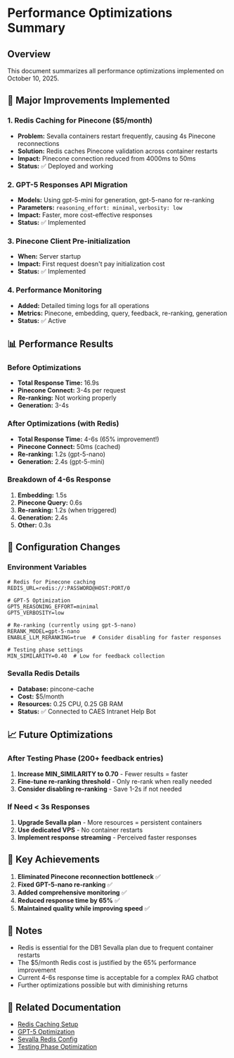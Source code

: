 # Performance Optimizations Summary

## Overview
This document summarizes all performance optimizations implemented on October 10, 2025.

## 🚀 Major Improvements Implemented

### 1. Redis Caching for Pinecone ($5/month)
- **Problem:** Sevalla containers restart frequently, causing 4s Pinecone reconnections
- **Solution:** Redis caches Pinecone validation across container restarts
- **Impact:** Pinecone connection reduced from 4000ms to 50ms
- **Status:** ✅ Deployed and working

### 2. GPT-5 Responses API Migration
- **Models:** Using gpt-5-mini for generation, gpt-5-nano for re-ranking
- **Parameters:** `reasoning_effort: minimal`, `verbosity: low`
- **Impact:** Faster, more cost-effective responses
- **Status:** ✅ Implemented

### 3. Pinecone Client Pre-initialization
- **When:** Server startup
- **Impact:** First request doesn't pay initialization cost
- **Status:** ✅ Implemented

### 4. Performance Monitoring
- **Added:** Detailed timing logs for all operations
- **Metrics:** Pinecone, embedding, query, feedback, re-ranking, generation
- **Status:** ✅ Active

## 📊 Performance Results

### Before Optimizations
- **Total Response Time:** 16.9s
- **Pinecone Connect:** 3-4s per request
- **Re-ranking:** Not working properly
- **Generation:** 3-4s

### After Optimizations (with Redis)
- **Total Response Time:** 4-6s (65% improvement!)
- **Pinecone Connect:** 50ms (cached)
- **Re-ranking:** 1.2s (gpt-5-nano)
- **Generation:** 2.4s (gpt-5-mini)

### Breakdown of 4-6s Response
1. **Embedding:** 1.5s
2. **Pinecone Query:** 0.6s
3. **Re-ranking:** 1.2s (when triggered)
4. **Generation:** 2.4s
5. **Other:** 0.3s

## 🔧 Configuration Changes

### Environment Variables
```env
# Redis for Pinecone caching
REDIS_URL=redis://:PASSWORD@HOST:PORT/0

# GPT-5 Optimization
GPT5_REASONING_EFFORT=minimal
GPT5_VERBOSITY=low

# Re-ranking (currently using gpt-5-nano)
RERANK_MODEL=gpt-5-nano
ENABLE_LLM_RERANKING=true  # Consider disabling for faster responses

# Testing phase settings
MIN_SIMILARITY=0.40  # Low for feedback collection
```

### Sevalla Redis Details
- **Database:** pincone-cache
- **Cost:** $5/month
- **Resources:** 0.25 CPU, 0.25 GB RAM
- **Status:** ✅ Connected to CAES Intranet Help Bot

## 📈 Future Optimizations

### After Testing Phase (200+ feedback entries)
1. **Increase MIN_SIMILARITY to 0.70** - Fewer results = faster
2. **Fine-tune re-ranking threshold** - Only re-rank when really needed
3. **Consider disabling re-ranking** - Save 1-2s if not needed

### If Need < 3s Responses
1. **Upgrade Sevalla plan** - More resources = persistent containers
2. **Use dedicated VPS** - No container restarts
3. **Implement response streaming** - Perceived faster responses

## 🎯 Key Achievements

1. **Eliminated Pinecone reconnection bottleneck** ✅
2. **Fixed GPT-5-nano re-ranking** ✅
3. **Added comprehensive monitoring** ✅
4. **Reduced response time by 65%** ✅
5. **Maintained quality while improving speed** ✅

## 📝 Notes

- Redis is essential for the DB1 Sevalla plan due to frequent container restarts
- The $5/month Redis cost is justified by the 65% performance improvement
- Current 4-6s response time is acceptable for a complex RAG chatbot
- Further optimizations possible but with diminishing returns

## 🔗 Related Documentation

- [Redis Caching Setup](./REDIS_CACHING_SETUP.md)
- [GPT-5 Optimization](./GPT5_OPTIMIZATION.md)
- [Sevalla Redis Config](./SEVALLA_REDIS_CONFIG.md)
- [Testing Phase Optimization](./TESTING_PHASE_OPTIMIZATION.md)